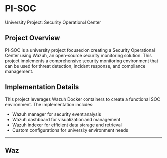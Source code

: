 # PI-SOC
University Project: Security Operational Center

## Project Overview
PI-SOC is a university project focused on creating a Security Operational Center using Wazuh, an open-source security monitoring solution. This project implements a comprehensive security monitoring environment that can be used for threat detection, incident response, and compliance management.

## Implementation Details
This project leverages Wazuh Docker containers to create a functional SOC environment. The implementation includes:

* Wazuh manager for security event analysis
* Wazuh dashboard for visualization and management
* Wazuh indexer for efficient data storage and retrieval
* Custom configurations for university environment needs

---

## Waz
